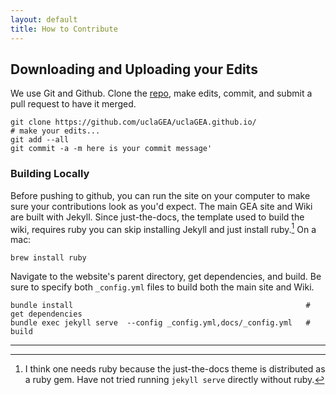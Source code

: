 ```yaml
---
layout: default
title: How to Contribute
---
```


## Downloading and Uploading your Edits

We use Git and Github. Clone the [repo](https://github.com/uclaGEA/uclaGEA.github.io/), make edits, commit, and submit a pull request to have it merged.

```
git clone https://github.com/uclaGEA/uclaGEA.github.io/
# make your edits...
git add --all
git commit -a -m here is your commit message'
```


### Building Locally

Before pushing to github, you can run the site on your computer to make sure your contributions look as you'd expect. The main GEA site and Wiki are built with Jekyll. Since just-the-docs, the template used to build the wiki, requires ruby you can skip installing Jekyll and just install ruby.[^1] On a mac:

```
brew install ruby
```

Navigate to the website's parent directory, get dependencies, and build. Be sure to specify both `_config.yml` files to build both the main site and Wiki.

```
bundle install                                                    # get dependencies
bundle exec jekyll serve  --config _config.yml,docs/_config.yml   # build
```



-------

[^1]: I think one needs ruby because the just-the-docs theme is distributed as a ruby gem. Have not tried running `jekyll serve` directly without ruby.

[website]: https://github.com/uclaGEA/uclaGEA.github.io

